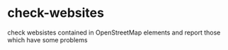 # check-websites
check websistes contained in OpenStreetMap elements and report those which have some problems
